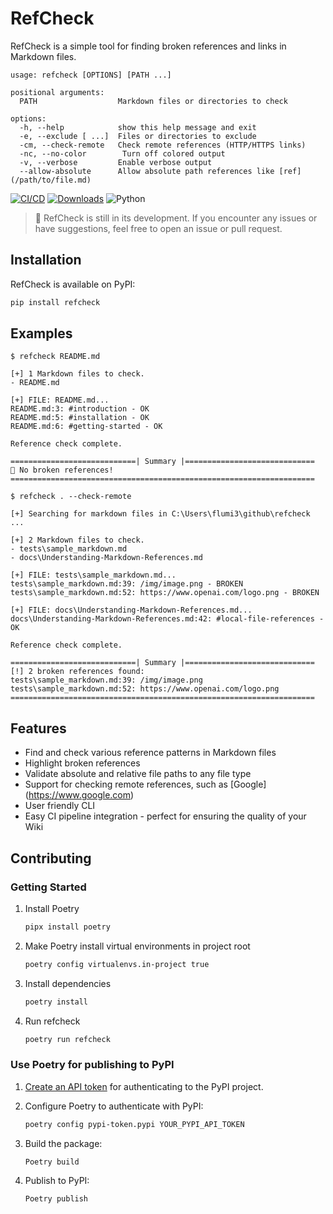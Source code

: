 # RefCheck

RefCheck is a simple tool for finding broken references and links in Markdown files.

```text
usage: refcheck [OPTIONS] [PATH ...]

positional arguments:
  PATH                  Markdown files or directories to check

options:
  -h, --help            show this help message and exit
  -e, --exclude [ ...]  Files or directories to exclude
  -cm, --check-remote   Check remote references (HTTP/HTTPS links)
  -nc, --no-color        Turn off colored output
  -v, --verbose         Enable verbose output
  --allow-absolute      Allow absolute path references like [ref](/path/to/file.md)

```

[![CI/CD](https://github.com/flumi3/refcheck/actions/workflows/ci-cd.yml/badge.svg)](https://github.com/flumi3/refcheck/actions/workflows/ci-cd.yml)
[![Downloads](https://static.pepy.tech/badge/refcheck)](https://pepy.tech/project/refcheck)
![Python](https://img.shields.io/badge/python-3.9+-blue.svg)

> :construction: RefCheck is still in its development. If you encounter any issues or have suggestions,
> feel free to open an issue or pull request.

## Installation

RefCheck is available on PyPI:

```bash
pip install refcheck
```

## Examples

```text
$ refcheck README.md

[+] 1 Markdown files to check.
- README.md

[+] FILE: README.md...
README.md:3: #introduction - OK
README.md:5: #installation - OK
README.md:6: #getting-started - OK

Reference check complete.

============================| Summary |=============================
🎉 No broken references!
====================================================================
```

```text
$ refcheck . --check-remote

[+] Searching for markdown files in C:\Users\flumi3\github\refcheck ...

[+] 2 Markdown files to check.
- tests\sample_markdown.md
- docs\Understanding-Markdown-References.md

[+] FILE: tests\sample_markdown.md...
tests\sample_markdown.md:39: /img/image.png - BROKEN
tests\sample_markdown.md:52: https://www.openai.com/logo.png - BROKEN

[+] FILE: docs\Understanding-Markdown-References.md...
docs\Understanding-Markdown-References.md:42: #local-file-references - OK

Reference check complete.

============================| Summary |=============================
[!] 2 broken references found:
tests\sample_markdown.md:39: /img/image.png
tests\sample_markdown.md:52: https://www.openai.com/logo.png
====================================================================
```

## Features

- Find and check various reference patterns in Markdown files
- Highlight broken references
- Validate absolute and relative file paths to any file type
- Support for checking remote references, such as \[Google\]\(<https://www.google.com>)
- User friendly CLI
- Easy CI pipeline integration - perfect for ensuring the quality of your Wiki

## Contributing

### Getting Started

1. Install Poetry

   ```bash
   pipx install poetry
   ```

2. Make Poetry install virtual environments in project root

   ```bash
   poetry config virtualenvs.in-project true
   ```

3. Install dependencies

   ```bash
   poetry install
   ```

4. Run refcheck

   ```bash
   poetry run refcheck
   ```

### Use Poetry for publishing to PyPI

1. [Create an API token](https://pypi.org/manage/account/publishing/) for authenticating to the PyPI project.

2. Configure Poetry to authenticate with PyPI:

   ```bash
   poetry config pypi-token.pypi YOUR_PYPI_API_TOKEN
   ```

3. Build the package:

   ```bash
   Poetry build
   ```

4. Publish to PyPI:

   ```bash
   Poetry publish
   ```
